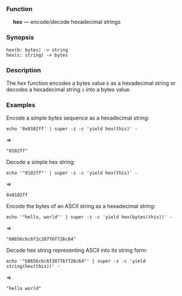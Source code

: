 ### Function

&emsp; **hex** &mdash; encode/decode hexadecimal strings

### Synopsis

```
hex(b: bytes) -> string
hex(s: string) -> bytes
```

### Description

The _hex_ function encodes a bytes value  `b` as
a hexadecimal string or decodes a hexadecimal string `s` into a bytes value.

### Examples

Encode a simple bytes sequence as a hexadecimal string:
```mdtest-command
echo '0x0102ff' | super -z -c 'yield hex(this)' -
```
=>
```mdtest-output
"0102ff"
```
Decode a simple hex string:
```mdtest-command
echo '"0102ff"' | super -z -c 'yield hex(this)' -
```
=>
```mdtest-output
0x0102ff
```
Encode the bytes of an ASCII string as a hexadecimal string:
```mdtest-command
echo '"hello, world"' | super -z -c 'yield hex(bytes(this))' -
```
=>
```mdtest-output
"68656c6c6f2c20776f726c64"
```
Decode hex string representing ASCII into its string form:
```mdtest-command
echo '"68656c6c6f20776f726c64"' | super -z -c 'yield string(hex(this))' -
```
=>
```mdtest-output
"hello world"
```

